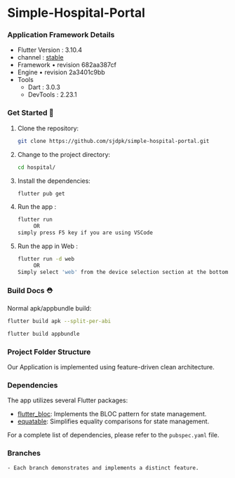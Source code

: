 # Simple-Hospital-Portal

### Application Framework Details
 - Flutter Version : 3.10.4
 - channel : [stable](https://github.com/flutter/flutter.gitc)
 - Framework • revision 682aa387cf 
 - Engine • revision 2a3401c9bb
 - Tools 
    - Dart : 3.0.3  
    - DevTools : 2.23.1

### Get Started 🚀

1. Clone the repository:

   ```bash
   git clone https://github.com/sjdpk/simple-hospital-portal.git
   ```

2. Change to the project directory:

   ```bash
   cd hospital/
   ```

3. Install the dependencies:

   ```bash
   flutter pub get
   ```

4. Run the app :

   ```bash
   flutter run 
        OR 
   simply press F5 key if you are using VSCode
   ```
   
5. Run the app in Web :

   ```bash
   flutter run -d web 
        OR 
   Simply select 'web' from the device selection section at the bottom right, and press the F5 key if you are using VSCode.


### Build Docs ⛑️

Normal apk/appbundle build:

   ```bash
  flutter build apk --split-per-abi
  
  flutter build appbundle 
   ```

### Project Folder Structure

Our Application is implemented using feature-driven clean architecture.

### Dependencies

The app utilizes several Flutter packages:

- [flutter_bloc](https://pub.dev/packages/flutter_bloc): Implements the BLOC pattern for state management.
- [equatable](https://pub.dev/packages/equatable): Simplifies equality comparisons for state management.

For a complete list of dependencies, please refer to the `pubspec.yaml` file.

### Branches
    - Each branch demonstrates and implements a distinct feature.
